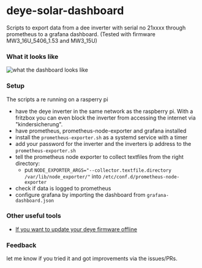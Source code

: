 # deye-solar-dashboard

Scripts to export data from a dee inverter with serial no 21xxxx through prometheus to a grafana dashboard.
(Tested with firmware MW3_16U_5406_1.53 and MW3_15U)

### What it looks like
![what the dashboard looks like](https://user-images.githubusercontent.com/7593137/221596982-231df63c-a78f-4e70-814a-f9a1c361b5d7.png)




### Setup
The scripts a re running on a rasperry pi
 - have the deye inverter in the same network as the raspberry pi. With a fritzbox you can even block the inverter from accessing the internet via "kindersicherung".
 - have prometheus, prometheus-node-exporter and grafana installed
 - install the `prometheus-exporter.sh`  as a systemd service with a timer
 - add your password for the inverter  and the inverters ip address to the `prometheus-exporter.sh`
 - tell the prometheus node exporter to collect textfiles from the right directory:
    - put `NODE_EXPORTER_ARGS="--collector.textfile.directory /var/lib/node_exporter/"` into `/etc/conf.d/prometheus-node-exporter`
  - check if data is logged to prometheus
  - configure grafana by importing the dashboard from `grafana-dashboard.json`


### Other useful tools
- [If you want to update your deye firmware offline](https://github.com/dasrecht/deye-firmware)

### Feedback
let me know if you tried it and got improvements via the issues/PRs.
